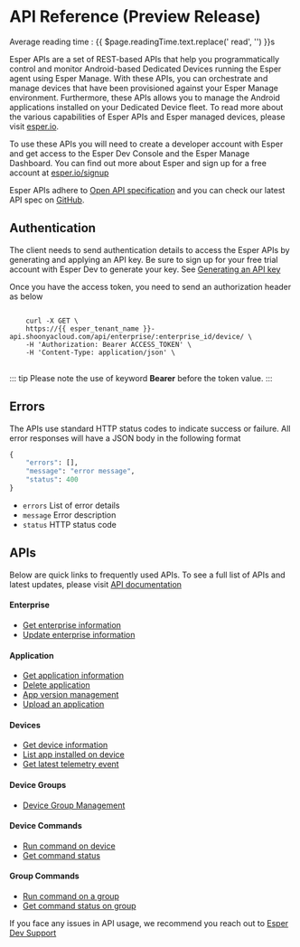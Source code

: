 # API Reference (Preview Release)

<div class="avg-reading-time">Average reading time : {{ $page.readingTime.text.replace(' read', '') }}s</div>


Esper APIs are a set of REST-based APIs that help you programmatically control and monitor Android-based Dedicated Devices running the Esper agent using Esper Manage. With these APIs, you can orchestrate and manage devices that have been provisioned against your Esper Manage environment. Furthermore, these APIs allows you to manage the Android applications installed on your Dedicated Device fleet. To read more about the various capabilities of Esper APIs and Esper managed devices, please visit [esper.io](https://esper.io).

To use these APIs you will need to create a developer account with Esper and get access to the Esper Dev Console and the Esper Manage Dashboard. You can find out more about Esper and sign up for a free account at [esper.io/signup](https://esper.io/signup)

Esper APIs adhere to [Open API specification](https://swagger.io/docs/specification/about/) and you can check our latest API spec on [GitHub](https://github.com/esper-io/esper-api-spec).

## Authentication
The client needs to send authentication details to access the Esper APIs by generating and applying an API key. Be sure to sign up for your free trial account with Esper Dev to generate your key. See [Generating an API key](./module/genapikey.md)

Once you have the access token, you need to send an authorization header as below

<div class="language-sh">
<pre>
<code>
    curl -X GET \
    https://{{ esper_tenant_name }}-api.shoonyacloud.com/api/enterprise/:enterprise_id/device/ \
    -H 'Authorization: Bearer ACCESS_TOKEN' \
    -H 'Content-Type: application/json' \
</code>
</pre>
</div>

::: tip 
Please note the use of keyword **Bearer** before the token value. 
:::

## Errors

The APIs use standard HTTP status codes to indicate success or failure. All error responses will have a JSON body in the following format

```python
{
    "errors": [],
    "message": "error message",
    "status": 400
}
```

* `errors` List of error details
* `message` Error description
* `status` HTTP status code

## APIs

Below are quick links to frequently used APIs. To see a full list of APIs and latest updates, please visit [API documentation](https://api.esper.io)

#### Enterprise
- [Get enterprise information](https://api.esper.io/#tag/Enterprise)
- [Update enterprise information](https://api.esper.io/#operation/partialUpdateEnterprise)

#### Application
- [Get application information](https://api.esper.io/#tag/Application)
- [Delete application](https://api.esper.io/#operation/deleteApplication)
- [App version management](https://api.esper.io/#operation/getAppVersions)
- [Upload an application](https://api.esper.io/#operation/upload)

#### Devices
- [Get device information](https://api.esper.io/#tag/Device)
- [List app installed on device](https://api.esper.io/#operation/getAppInstalls)
- [Get latest telemetry event](https://api.esper.io/#operation/getDeviceEvent)

#### Device Groups
- [Device Group Management](https://api.esper.io/#tag/Device-Group)

#### Device Commands
- [Run command on device](https://api.esper.io/#operation/runCommand)
- [Get command status](https://api.esper.io/#operation/getCommand)

#### Group Commands
- [Run command on a group](https://api.esper.io/#operation/runGroupCommand)
- [Get command status on group](https://api.esper.io/#operation/getGroupCommand)


If you face any issues in API usage, we recommend you reach out to [Esper Dev Support](./support.md)
